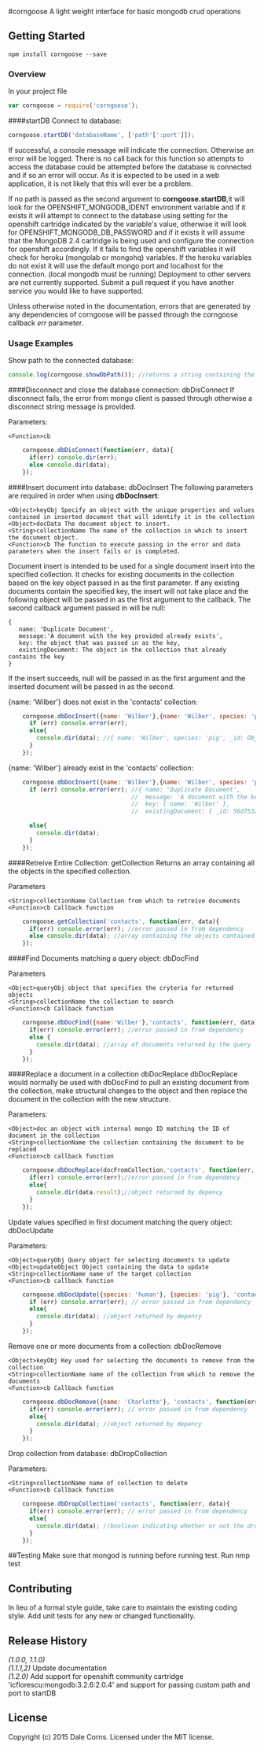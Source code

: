 #corngoose
A light weight interface for basic mongodb crud operations

## Getting Started

```shell
npm install corngoose --save
```

### Overview
In your project file

```javascript
var corngoose = require('corngoose');
```
####startDB
Connect to database:

```javascript
corngoose.startDB('databaseName', ['path'[':port']]);
```
If successful, a console message will indicate the connection. Otherwise an error will be logged. There is no call back for this function so attempts to access the database could be attempted before the database is connected and if so an error will occur. As it is expected to be used in a web application, it is not likely that this will ever be a problem.

If no path is passed as the second argument to **corngoose.startDB**,it will look for the OPENSHIFT_MONGODB_IDENT environment variable and if it exists it will attempt to connect to the database using setting for the openshift cartridge indicated by the variable's value, otherwise it will look for OPENSHIFT_MONGODB_DB_PASSWORD and if it exists it will assume that the MongoDB 2.4 cartridge is being used and configure the connection for openshift accordingly. If it fails to find the openshift variables it will check for heroku (mongolab or mongohq) variables. If the heroku variables do not exist it will use the default mongo port and localhost for the connection. (local mongodb must be running) Deployment to other servers are not currently supported. Submit a pull request if you have another service you would like to have supported.

Unless otherwise noted in the documentation, errors that are generated by any dependencies of corngoose will be passed through the corngoose callback *err* parameter.
### Usage Examples
Show path to the connected database:

```javascript
console.log(corngoose.showDbPath()); //returns a string containing the path created by corngoose.startDB to the database and the database name provided as a parameter
```

####Disconnect and close the database connection: dbDisConnect
If disconnect fails, the error from mongo client is passed through otherwise a disconnect string message is provided.

Parameters:

    <Function>cb
```javascript
    corngoose.dbDisConnect(function(err, data){
      if(err) console.dir(err);
      else console.dir(data);
    });
```

####Insert document into database: dbDocInsert
The following parameters are required in order when using **dbDocInsert**:

    <Object>keyObj Specify an object with the unique properties and values contained in inserted document that will identify it in the collection
    <Object>docData The document object to insert.
    <String>collectionName The name of the collection in which to insert the document object.
    <Function>cb The function to execute passing in the error and data parameters when the insert fails or is completed.

Document insert is intended to be used for a single document insert into the specified collection. It checks for existing documents in the collection based on the key object passed in as the first parameter. If any existing documents contain the specified key, the insert will not take place and the following object will be passed in as the first argument to the callback. The second callback argument passed in will be null:


    {
       name: 'Duplicate Document',
       message:'A document with the key provided already exists',
       key: the object that was passed in as the key,
       existingDocument: The object in the collection that already contains the key
    }

If the insert succeeds, null will be passed in as the first argument and the inserted document will be passed in as the second.

{name: 'Wilber'} does not exist in the 'contacts' collection:

```javascript
    corngoose.dbDocInsert({name: 'Wilber'},{name: 'Wilber', species: 'pig'}, 'contacts', function(err, data){
      if (err) console.error(err);
      else{
        console.dir(data); //{ name: 'Wilber', species: 'pig', _id: ObjectID { _bsontype: 'ObjectID', id: 'V×S#¶ çÀ\u001fkúB' } }
      }
    });
```
{name: 'Wilber'} already exist in the 'contacts' collection:

```javascript
    corngoose.dbDocInsert({name: 'Wilber'},{name: 'Wilber', species: 'pig'}, 'contacts', function(err, data){
      if (err) console.error(err); //{ name: 'Duplicate Document',
                                   //  message: 'A document with the key provided already exists',
                                   //  key: { name: 'Wilber' },
                                   //  existingDocument: { _id: 56d75323b683e7c01f6bfa42, name: 'Wilber', species: 'pig' } }

      else{
        console.dir(data);
      }
    });
```
####Retreive Entire Collection: getCollection
Returns an array containing all the objects in the specified collection.

Parameters

    <String>collectionName Collection from which to retreive documents
    <Function>cb Callback function


```javascript
    corngoose.getCollection('contacts', function(err, data){
      if(err) console.error(err); //error passed in from dependency
      else console.dir(data); //array containing the objects contained in the 'contacts' collection.
    });
```
####Find Documents matching a query object: dbDocFind

Parameters

    <Object>queryObj object that specifies the cryteria for returned objects
    <String>collectionName the collection to search
    <Function>cb Callback function

```javascript
    corngoose.dbDocFind({name:'Wilber'},'contacts', function(err, data){
      if(err) console.error(err); //error passed in from dependency
      else {
        console.dir(data); //array of documents returned by the query
      }
    });
```

####Replace a document in a collection dbDocReplace
dbDocReplace would normally be used with dbDocFind to pull an existing document from the collection, make structural changes to the object and then replace the document in the collection with the new structure.

Parameters:

    <Object>doc an object with internal mongo ID matching the ID of document in the collection
    <String>collectionName the collection containing the document to be replaced
    <Function>cb callback function

```javascript
    corngoose.dbDocReplace(docFromCollection,'contacts', function(err, data){
      if(err) console.error(err);//error passed in from dependency
      else{
        console.dir(data.result);//object returned by depency
      }
    });
```

Update values specified in first document matching the query object: dbDocUpdate

Parameters:

    <Object>queryObj Query object for selecting documents to update
    <Object>updateObject Object containing the data to update
    <String>collectionName name of the target collection
    <Function>cb callback function

```javascript
    corngoose.dbDocUpdate({species: 'human'}, {species: 'pig'}, 'contacts', function(err, data){
      if (err) console.error(err); // error passed in from dependency
      else{
        console.dir(data); //object returned by depency
      }
    });
```

Remove one or more documents from a collection: dbDocRemove

    <Object>keyObj Key used for selecting the documents to remove from the collection
    <String>collectionName name of the collection from which to remove the documents
    <Function>cb Callback function

```javascript
    corngoose.dbDocRemove({name: 'Charlotte'}, 'contacts', function(err, data){
      if(err) console.error(err); // error passed in from dependency
      else{
        console.dir(data); //object returned by depency
      }
    });
```

Drop collection from database: dbDropCollection

Parameters:

    <String>collectionName name of collection to delete
    <Function>cb Callback function

```javascript
    corngoose.dbDropCollection('contacts', function(err, data){
      if(err) console.error(err); // error passed in from dependency
      else{
        console.dir(data); //booliean indicating whether or not the drop was successful
      }
    });
```

##Testing
Make sure that mongod is running before running test.
Run nmp test
    
## Contributing
In lieu of a formal style guide, take care to maintain the existing coding style. Add unit tests for any new or changed functionality.

## Release History
_(1.0.0, 1.1.0)_<br/>
_(1.1.1,2)_ Update documentation<br/>
_(1.2.0)_ Add support for openshift community cartridge 'icflorescu:mongodb:3.2.6:2.0.4' and support for passing custom path and port to startDB

## License
Copyright (c) 2015 Dale Corns. Licensed under the MIT license.
